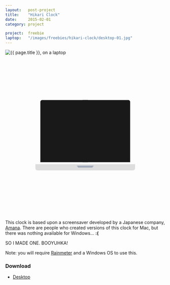 ```yaml
---
layout:   post-project
title:    "Hikari Clock"
date:     2015-02-01
category: project

project:  freebie
laptop:   "/images/freebies/hikari-clock/desktop-01.jpg"
---
```


<div class="laptop-wrap">
  <img src="{{ page.laptop }}" class="image" alt="{{ page.title }}, on a laptop"/>

  <svg viewbox="0 0 600 600" class="laptop">
    <path fill="#191919" d="M310, 401.5H131.5v-226c0-3.9, 3.2-7, 7-7H310"/>
    <path fill="#191919" d="M290, 168.5h171.5c3.8, 0, 7, 3.1, 7, 7v226H290"/>
    <path fill="#ddd" d="M487, 409v15.5c0, 3.8-3.2, 7.5-7, 7.5H120c-3.8, 0-7-3.7-7-7.5V409H487z"/>
    <polygon fill="#a4acbb" points="326.7, 421.8 273.3, 421.8 268.3, 414.2 331.7, 414.2"/>
  </svg>
</div>

This clock is based upon a screensaver developed by a Japanese company, [Amana](http://amana.jp). There are people who created versions of this clock for Mac, but there was nothing available for Windows... **:(**

SO I MADE ONE. BOOYUHKA!

Note: you will require [Rainmeter](https://rainmeter.net) and a Windows OS to use this.

### Download

* [Desktop](https://s3-us-west-2.amazonaws.com/ideasnevercease/dsgn/downloads/desktop/dsgn-hikari-clock.zip)